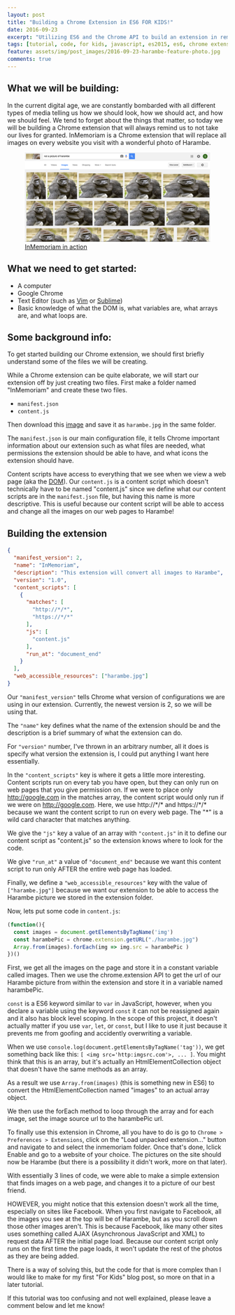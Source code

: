 ```yaml
---
layout: post
title: "Building a Chrome Extension in ES6 FOR KIDS!"
date: 2016-09-23
excerpt: "Utilizing ES6 and the Chrome API to build an extension in remembrance of Harambe."
tags: [tutorial, code, for kids, javascript, es2015, es6, chrome extension, harambe]
feature: assets/img/post_images/2016-09-23-harambe-feature-photo.jpg
comments: true
---
```


## What we will be building:
In the current digital age, we are constantly bombarded with all different types of media telling us how we should look, how we should act, and how we should feel. We tend to forget about the things that matter, so today we will be building a Chrome extension that will always remind us to not take our lives for granted. InMemoriam is a Chrome extension that will replace all images on every website you visit with a wonderful photo of Harambe.


<figure>
	<img src="/assets/img/post_images/2016-09-23-harambe.png">
	<figcaption><a href="/assets/img/post_images/2016-09-23-harambe.png" title="InMemoriam in action">InMemoriam in action</a></figcaption>
</figure>

## What we need to get started:
* A computer
* Google Chrome
* Text Editor (such as [Vim](http://www.vim.org/) or [Sublime](https://www.sublimetext.com/))
* Basic knowledge of what the DOM is, what variables are, what arrays are, and what loops are.

## Some background info:
To get started building our Chrome extension, we should first briefly understand some of the files we will be creating.

While a Chrome extension can be quite elaborate, we will start our extension off by just creating two files.
First make a folder named "InMemoriam" and create these two files. 

* `manifest.json`
* `content.js`

Then download this [image](http://www.gannett-cdn.com/-mm-/748c68a68596b4b3be54484af8d31875e45f9fe5/c=179-0-2659-3307&r=537&c=0-0-534-712/local/-/media/2016/05/29/Cincinnati/Cincinnati/636001135964333349-Harambe2.jpg) and save it as `harambe.jpg` in the same folder.

The `manifest.json` is our main configuration file, it tells Chrome important information about our extension such as what files are needed, what permissions the extension should be able to have, and what icons the extension should have.

Content scripts have access to everything that we see when we view a web page (aka the [DOM](http://www.w3schools.com/js/js_htmldom.asp)). Our `content.js` is a content script which doesn't technically have to be named "content.js" since we define what our content scripts are in the `manifest.json` file, but having this name is more descriptive. This is useful because our content script will be able to access and change all the images on our web pages to Harambe!

## Building the extension

~~~ json
{
  "manifest_version": 2,
  "name": "InMemoriam",
  "description": "This extension will convert all images to Harambe",
  "version": "1.0",
  "content_scripts": [
    {
      "matches": [
        "http://*/*",
        "https://*/*"
      ],
      "js": [
        "content.js"
      ],
      "run_at": "document_end"
    }
  ],
  "web_accessible_resources": ["harambe.jpg"]
}
~~~

Our `"manifest_version"` tells Chrome what version of configurations we are using in our extension. Currently, the newest version is 2, so we will be using that.

The `"name"` key defines what the name of the extension should be and the description is a brief summary of what the extension can do. 

For `"version"` number, I've thrown in an arbitrary number, all it does is specify what version the extension is, I could put anything I want here essentially.

In the `"content_scripts"` key is where it gets a little more interesting. Content scripts run on every tab you have open, but they can only run on web pages that you give permission on. If we were to place only http://google.com in the matches array, the content script would only run if we were on http://google.com. Here, we use http://\*/\* and https://\*/\* because we want the content script to run on every web page. The "*" is a wild card character that matches anything.

We give the `"js"` key a value of an array with `"content.js"` in it to define our content script as "content.js" so the extension knows where to look for the code.

We give `"run_at"` a value of `"document_end"` because we want this content script to run only AFTER the entire web page has loaded.

Finally, we define a `"web_accessible_resources"` key with the value of `["harambe.jpg"]` because we want our extension to be able to access the Harambe picture we stored in the extension folder.

Now, lets put some code in `content.js`:

~~~ javascript
(function(){
  const images = document.getElementsByTagName('img')
  const harambePic = chrome.extension.getURL("./harambe.jpg")
  Array.from(images).forEach(img => img.src = harambePic )
})()
~~~

First, we get all the images on the page and store it in a constant variable called images. Then we use the chrome.extension API to get the url of our Harambe picture from within the extension and store it in a variable named harambePic. 

`const` is a ES6 keyword similar to `var` in JavaScript, however, when you declare a variable using the keyword 
`const` it can not be reassigned again and it also has block level scoping. In the scope of this project, it doesn't actually matter if you use `var`, `let`, or `const`, but I like to use it just because it prevents me from goofing and accidently overwriting a variable.

When we use `console.log(document.getElementsByTagName('tag'))`, we get something back like this:
`[ <img src='http:imgsrc.com'>, ... ]`. You might think that this is an array, but it's actually an HtmlElementCollection object that doesn't have the same methods as an array.

As a result we use `Array.from(images)` (this is something new in ES6) to convert the HtmlElementCollection named "images" to an actual array object. 

We then use the forEach method to loop through the array and for each image, set the image source url to the harambePic url.

To finally use this extension in Chrome, all you have to do is go to `Chrome > Preferences > Extensions`, click on the "Load unpacked extension..." button and navigate to and select the inmemoriam folder. Once that's done, lclick Enable and go to a website of your choice. The pictures on the site should now be Harambe (but there is a possibility it didn't work, more on that later).

With essentially 3 lines of code, we were able to make a simple extension that finds images on a web page, and changes it to a picture of our best friend.

HOWEVER, you might notice that this extension doesn't work all the time, especially on sites like Facebook. When you first navigate to Facebook, all the images you see at the top will be of Harambe, but as you scroll down those other images aren't. This is because Facebook, like many other sites uses something called AJAX (Asynchronous JavaScript and XML) to request data AFTER the initial page load. Because our content script only runs on the first time the page loads, it won't update the rest of the photos as they are being added.

There is a way of solving this, but the code for that is more complex than I would like to make for my first "For Kids" blog post, so more on that in a later tutorial.

If this tutorial was too confusing and not well explained, please leave a comment below and let me know! 



